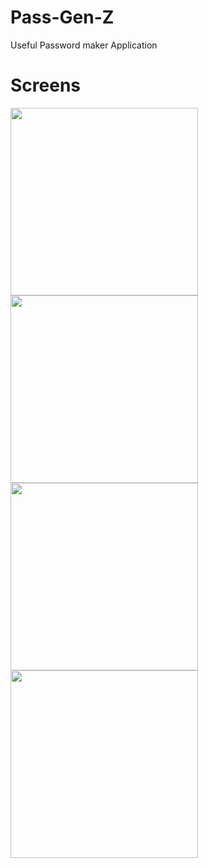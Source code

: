 # Pass-Gen-Z
Useful Password maker Application

# Screens
<img src="https://github.com/hemidvsmusayev/Pass-Gen-Z/blob/master/app/src/main/res/drawable/screens/1.jpg?raw=true" width="300"><img src="https://github.com/hemidvsmusayev/Pass-Gen-Z/blob/master/app/src/main/res/drawable/screens/2.jpg?raw=true" width="300">
<img src="https://github.com/hemidvsmusayev/Pass-Gen-Z/blob/master/app/src/main/res/drawable/screens/3.jpg?raw=true" width="300">
<img src="https://github.com/hemidvsmusayev/Pass-Gen-Z/blob/master/app/src/main/res/drawable/screens/4.jpg?raw=true" width="300">

